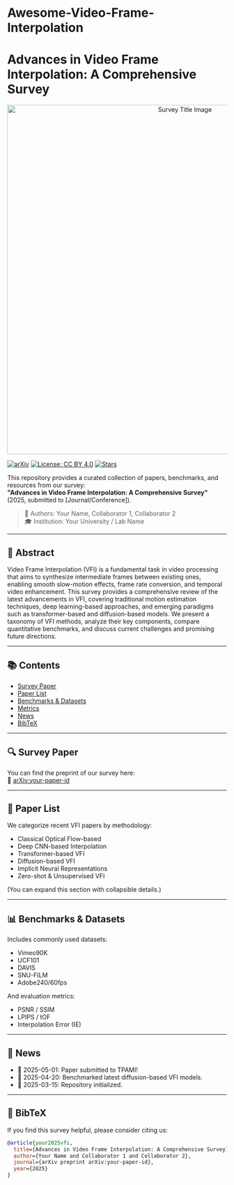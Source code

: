 # Awesome-Video-Frame-Interpolation
# Advances in Video Frame Interpolation: A Comprehensive Survey

<p align="center">
  <img src="./media/title.png" alt="Survey Title Image" width="800"/>
</p>

[![arXiv](https://img.shields.io/badge/arXiv-Preprint-b31b1b.svg)](https://arxiv.org/abs/your-paper-id)
[![License: CC BY 4.0](https://img.shields.io/badge/license-CC--BY%204.0-green.svg)](https://creativecommons.org/licenses/by/4.0/)
[![Stars](https://img.shields.io/github/stars/your-org/your-repo.svg?style=social&label=Star)](https://github.com/your-org/your-repo)

This repository provides a curated collection of papers, benchmarks, and resources from our survey:  
**"Advances in Video Frame Interpolation: A Comprehensive Survey"** (2025, submitted to [Journal/Conference]).

> 📝 Authors: Your Name, Collaborator 1, Collaborator 2  
> 🎓 Institution: Your University / Lab Name

---

## 📘 Abstract

Video Frame Interpolation (VFI) is a fundamental task in video processing that aims to synthesize intermediate frames between existing ones, enabling smooth slow-motion effects, frame rate conversion, and temporal video enhancement. This survey provides a comprehensive review of the latest advancements in VFI, covering traditional motion estimation techniques, deep learning-based approaches, and emerging paradigms such as transformer-based and diffusion-based models. We present a taxonomy of VFI methods, analyze their key components, compare quantitative benchmarks, and discuss current challenges and promising future directions.

---

## 📚 Contents

- [Survey Paper](#survey-paper)
- [Paper List](#paper-list)
- [Benchmarks & Datasets](#benchmarks--datasets)
- [Metrics](#metrics)
- [News](#news)
- [BibTeX](#bibtex)

---

## 🔍 Survey Paper

You can find the preprint of our survey here:  
📄 [arXiv:your-paper-id](https://arxiv.org/abs/your-paper-id)

---

## 📄 Paper List

We categorize recent VFI papers by methodology:

- Classical Optical Flow-based
- Deep CNN-based Interpolation
- Transformer-based VFI
- Diffusion-based VFI
- Implicit Neural Representations
- Zero-shot & Unsupervised VFI

(You can expand this section with collapsible details.)

---

## 📊 Benchmarks & Datasets

Includes commonly used datasets:

- Vimeo90K
- UCF101
- DAVIS
- SNU-FILM
- Adobe240/60fps

And evaluation metrics:

- PSNR / SSIM
- LPIPS / tOF
- Interpolation Error (IE)

---

## 📣 News

- 📌 2025-05-01: Paper submitted to TPAMI!
- 🧪 2025-04-20: Benchmarked latest diffusion-based VFI models.
- 🚀 2025-03-15: Repository initialized.

---

## 🔖 BibTeX

If you find this survey helpful, please consider citing us:

```bibtex
@article{your2025vfi,
  title={Advances in Video Frame Interpolation: A Comprehensive Survey},
  author={Your Name and Collaborator 1 and Collaborator 2},
  journal={arXiv preprint arXiv:your-paper-id},
  year={2025}
}


